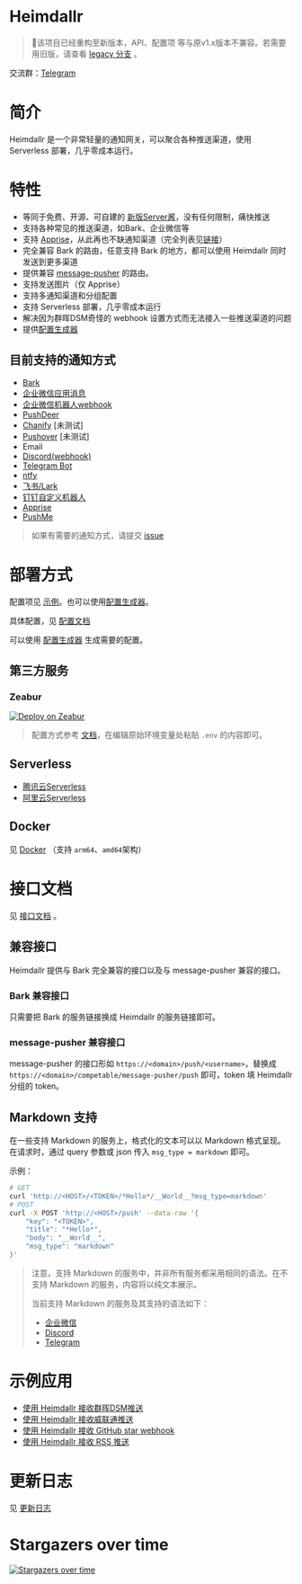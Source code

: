 <h1>Heimdallr</h1>

> 🔧该项目已经重构至新版本，API、配置项 等与原v1.x版本不兼容。若需要用旧版，请查看 [legacy 分支](https://github.com/LeslieLeung/heimdallr/tree/legacy) 。

交流群：[Telegram](https://t.me/heimdallr_notification)

# 简介

Heimdallr 是一个非常轻量的通知网关，可以聚合各种推送渠道，使用 Serverless 部署，几乎零成本运行。

# 特性

- 等同于免费、开源、可自建的 [新版Server酱](https://sct.ftqq.com/)，没有任何限制，痛快推送
- 支持各种常见的推送渠道，如Bark、企业微信等
- 支持 [Apprise](https://github.com/caronc/apprise)，从此再也不缺通知渠道（完全列表见[链接](https://github.com/caronc/apprise#supported-notifications)）
- 完全兼容 Bark 的路由，任意支持 Bark 的地方，都可以使用 Heimdallr 同时发送到更多渠道
- 提供兼容 [message-pusher](https://github.com/songquanpeng/message-pusher) 的路由。
- 支持发送图片（仅 Apprise）
- 支持多通知渠道和分组配置
- 支持 Serverless 部署，几乎零成本运行
- 解决因为群晖DSM奇怪的 webhook 设置方式而无法接入一些推送渠道的问题
- 提供[配置生成器](https://heimdallr-configurator.vercel.app/)

## 目前支持的通知方式

- [Bark](https://github.com/Finb/Bark)
- [企业微信应用消息](https://developer.work.weixin.qq.com/document/path/90236)
- [企业微信机器人webhook](https://developer.work.weixin.qq.com/document/path/91770)
- [PushDeer](http://pushdeer.com)
- [Chanify](https://github.com/chanify/chanify) [未测试]
- [Pushover](https://pushover.net/api) [未测试]
- Email
- [Discord(webhook)](https://discord.com/developers/docs/resources/webhook#execute-webhook)
- [Telegram Bot](https://core.telegram.org/bots/api#sendmessage)
- [ntfy](https://docs.ntfy.sh/)
- [飞书/Lark](https://open.feishu.cn/document/client-docs/bot-v3/add-custom-bot)
- [钉钉自定义机器人](https://open.dingtalk.com/document/robots/custom-robot-access)
- [Apprise](https://github.com/caronc/apprise)
- [PushMe](https://push.i-i.me/)

> 如果有需要的通知方式，请提交 [issue](https://github.com/LeslieLeung/heimdallr/issues/new?assignees=LeslieLeung&labels=enhancement&template=feature_request.md&title=)


# 部署方式

配置项见 [示例](.env.example)。也可以使用[配置生成器](https://heimdallr-configurator.vercel.app/)。

具体配置，见 [配置文档](docs/Config.md)

可以使用 [配置生成器](https://heimdallr-configurator.vercel.app/) 生成需要的配置。

## 第三方服务

### Zeabur

[![Deploy on Zeabur](https://zeabur.com/button.svg)](https://zeabur.com/templates/E7FFAQ?referralCode=LeslieLeung)

> 配置方式参考 [文档](https://zeabur.com/docs/zh-CN/environment/variables)，在编辑原始环境变量处粘贴 `.env` 的内容即可。

## Serverless
- [腾讯云Serverless](docs/deploy/TencentcloudServerless.md)
- [阿里云Serverless](docs/deploy/AliyunServerless.md)

## Docker
见 [Docker](docs/deploy/Docker.md) （支持 `arm64`、`amd64`架构）

# 接口文档

见 [接口文档](https://heimdallr.zeabur.app/docs) 。

## 兼容接口

Heimdallr 提供与 Bark 完全兼容的接口以及与 message-pusher 兼容的接口。

### Bark 兼容接口

只需要把 Bark 的服务链接换成 Heimdallr 的服务链接即可。

### message-pusher 兼容接口

message-pusher 的接口形如 `https://<domain>/push/<username>`，替换成 `https://<domain>/competable/message-pusher/push` 即可，token 填 Heimdallr 分组的 token。

## Markdown 支持

在一些支持 Markdown 的服务上，格式化的文本可以以 Markdown 格式呈现。在请求时，通过 query 参数或 json 传入 `msg_type = markdown` 即可。

示例：

```bash
# GET
curl 'http://<HOST>/<TOKEN>/*Hello*/__World__?msg_type=markdown'
# POST
curl -X POST 'http://<HOST>/push' --data-raw '{
    "key": "<TOKEN>",
    "title": "*Hello*",
    "body": "__World__",
    "msg_type": "markdown"
}'
```

> 注意，支持 Markdown 的服务中，并非所有服务都采用相同的语法。在不支持 Markdown 的服务，内容将以纯文本展示。
>
> 当前支持 Markdown 的服务及其支持的语法如下：
> - [企业微信](https://developer.work.weixin.qq.com/document/path/90236#%E6%94%AF%E6%8C%81%E7%9A%84markdown%E8%AF%AD%E6%B3%95)
> - [Discord](https://support.discord.com/hc/en-us/articles/210298617-Markdown-Text-101-Chat-Formatting-Bold-Italic-Underline)
> - [Telegram](https://core.telegram.org/bots/api#markdownv2-style)

# 示例应用

- [使用 Heimdallr 接收群晖DSM推送](docs/example/DSM.md)
- [使用 Heimdallr 接收威联通推送](docs/example/QNAP.md)
- [使用 Heimdallr 接收 GitHub star webhook](docs/example/GitHubStar.md)
- [使用 Heimdallr 接收 RSS 推送](docs/example/Rsspush.md)

# 更新日志

见 [更新日志](docs/Changelog.md)

# Stargazers over time
[![Stargazers over time](https://starchart.cc/LeslieLeung/heimdallr.svg?variant=adaptive)](https://starchart.cc/LeslieLeung/heimdallr)
